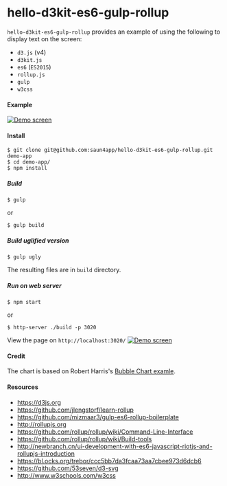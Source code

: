 # hello-d3kit-es6-gulp-rollup

`hello-d3kit-es6-gulp-rollup` provides an example of using the following to display text on the screen:
- `d3.js` (v4)
- `d3kit.js`
- `es6` (`ES2015`)
- `rollup.js`
- `gulp`
- `w3css`

#### Example
<a href="https://saun4app.github.io/hello-d3kit-es6-gulp-rollup" target="_blank">
    <img src="https://raw.github.com/saun4app/hello-d3kit-es6-gulp-rollup/master/demo-screen.png"
         alt="Demo screen"/>
</a>

#### Install
```
$ git clone git@github.com:saun4app/hello-d3kit-es6-gulp-rollup.git demo-app
$ cd demo-app/
$ npm install
```

##### Build
```
$ gulp
```
or
```
$ gulp build
```

##### Build uglified version
```
$ gulp ugly
```
The resulting files are in `build` directory.

##### Run on web server
```
$ npm start
```
or
```
$ http-server ./build -p 3020
```
View the page on `http://localhost:3020/`
<a href="https://saun4app.github.io/hello-d3kit-es6-rollup" target="_blank">
    <img src="https://raw.github.com/saun4app/hello-d3kit-es6-gulp-rollup/master/demo-screen.png"
         alt="Demo screen"/>
</a>

#### Credit
The chart is based on Robert Harris's <a href="https://bl.ocks.org/trebor/ccc5bb7da3fcaa73aa7cbee973d6dcb6" target="_blank">Bubble Chart examle</a>.

#### Resources
- https://d3js.org
- https://github.com/jlengstorf/learn-rollup
- https://github.com/mizmaar3/gulp-es6-rollup-boilerplate
- http://rollupjs.org
- https://github.com/rollup/rollup/wiki/Command-Line-Interface
- https://github.com/rollup/rollup/wiki/Build-tools
- http://newbranch.cn/ui-development-with-es6-javascript-riotjs-and-rollupjs-introduction
- https://bl.ocks.org/trebor/ccc5bb7da3fcaa73aa7cbee973d6dcb6
- https://github.com/53seven/d3-svg
- http://www.w3schools.com/w3css

